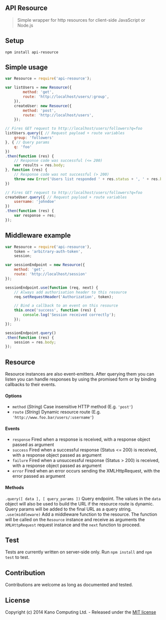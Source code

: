 ## API Resource

> Simple wrapper for http resources for client-side JavaScript or Node.js

## Setup

`npm install api-resource`

## Simple usage

```javascript
var Resource = require('api-resource');

var listUsers = new Resource({
        method: 'get',
        route: 'http://localhost/users/:group',
    }),
    createUser: new Resource({
        method: 'post',
        route: 'http://localhost/users',
    });

// Fires GET request to http://localhost/users/followers?q=foo
listUsers.query({ // Request payload + route variables
    group: 'followers'
}, { // Query params
    q: 'foo'
})
.then(function (res) {
    // Response code was successful (<= 200)
    var results = res.body;
}, function (res) {
    // Response code was not successful (> 200)
    throw new Error('Users list responded ' + res.status + ', ' + res.body);
})

// Fires GET request to http://localhost/users/followers?q=foo
createUser.query({ // Request payload + route variables
    username: 'johndoe'
})
.then(function (res) {
    var response = res;
});
```

## Middleware example

```javascript
var Resource = require('api-resource'),
    token = 'arbitrary-auth-token',
    session;

var sessionEndpoint = new Resource({
    method: 'get',
    route: 'http://localhost/session'
});

sessionEndpoint.use(function (req, next) {
    // Always add authorisation header to this resource
    req.setRequestHeader('Authorization', token);

    // Bind a callback to an event on this resource
    this.once('success', function (res) {
        console.log('Session received correctly');
    });
});

sessionEndpoint.query()
.then(function (res) {
    session = res.body;
});
```

## Resource

Resource instances are also event-emitters.
After querying them you can listen you can handle responses by using the promised form or by binding callbacks to their events.

#### Options

* `method` (*String*) Case insensitive HTTP method (E.g. `'post'`)
* `route` (*String*) Dynamic resource route (E.g. `'http://www.foo.bar/users/:username'`)

#### Events

* `response` Fired when a response is received, with a response object passed as argument
* `success` Fired when a successful response (Status <= 200) is received, with a response object passed as argument
* `failure` Fired when a unsuccessful response (Status > 200) is received, with a response object passed as argument
* `error` Fired when an error occurs sending the XMLHttpRequest, with the error passed as argument

#### Methods

`.query([ data ], [ query_params ])` Query endpoint. The values in the `data` object will also be used to build the URL if the resource route is dynamic. Query params will be added to the final URL as a query string.
`.use(middleware)` Add a middleware function to the resource. The function will be called on the `Resource` instance and receive as arguments the `XMLHttpRequest` request instance and the `next` function to proceed.

## Test

Tests are currently written on server-side only. Run `npm install` and `npm test` to test.

## Contribution

Contributions are welcome as long as documented and tested.

## License

Copyright (c) 2014 Kano Computing Ltd. - Released under the [MIT license](https://github.com/KanoComputing/js-api-resource/blob/master/LICENSE)